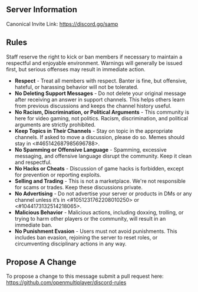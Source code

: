 ## Server Information
Canonical Invite Link: https://discord.gg/samp
## Rules
Staff reserve the right to kick or ban members if necessary to maintain a respectful and enjoyable environment. Warnings will generally be issued first, but serious offenses may result in immediate action.

- **Respect** - Treat all members with respect. Banter is fine, but offensive, hateful, or harassing behavior will not be tolerated.
- **No Deleting Support Messages** - Do not delete your original message after receiving an answer in support channels. This helps others learn from previous discussions and keeps the channel history useful.
- **No Racism, Discrimination, or Political Arguments** - This community is here for video gaming, not politics. Racism, discrimination, and political arguments are strictly prohibited.
- **Keep Topics in Their Channels** - Stay on topic in the appropriate channels. If asked to move a discussion, please do so. Memes should stay in <#465142687985696788>.
- **No Spamming or Offensive Language** - Spamming, excessive messaging, and offensive language disrupt the community. Keep it clean and respectful.
- **No Hacks or Cheats** - Discussion of game hacks is forbidden, except for prevention or reporting exploits.
- **Selling and Trading** - This is not a marketplace. We're not responsible for scams or trades. Keep these discussions private.
- **No Advertising** - Do not advertise your server or products in DMs or any channel unless it’s in <#1051231762208010250> or <#1044173132514218065>.
- **Malicious Behavior** - Malicious actions, including doxxing, trolling, or trying to harm other players or the community, will result in an immediate ban.
- **No Punishment Evasion** - Users must not avoid punishments. This includes ban evasion, rejoining the server to reset roles, or circumventing disciplinary actions in any way.
## Propose A Change
To propose a change to this message submit a pull request here: <https://github.com/openmultiplayer/discord-rules>
